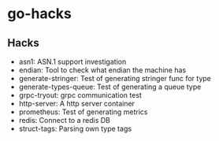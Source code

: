 # go-hacks

## Hacks
* asn1: ASN.1 support investigation
* endian: Tool to check what endian the machine has
* generate-stringer: Test of generating stringer func for type
* generate-types-queue: Test of generating a queue type
* grpc-tryout: grpc communication test
* http-server: A http server container
* prometheus: Test of generating metrics
* redis: Connect to a redis DB
* struct-tags: Parsing own type tags
